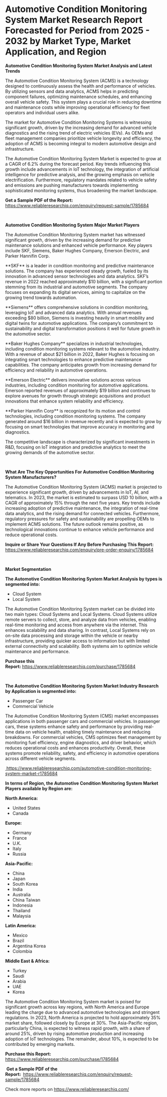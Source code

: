 <p><h1>Automotive Condition Monitoring System Market Research Report Forecasted for Period from 2025 -  2032 by Market Type, Market Application, and Region</h1></p><p><strong>Automotive Condition Monitoring System Market Analysis and Latest Trends</strong></p>
<p><p>The Automotive Condition Monitoring System (ACMS) is a technology designed to continuously assess the health and performance of vehicles. By utilizing sensors and data analytics, ACMS helps in predicting component failures, optimizing maintenance schedules, and enhancing overall vehicle safety. This system plays a crucial role in reducing downtime and maintenance costs while improving operational efficiency for fleet operators and individual users alike.</p><p>The market for Automotive Condition Monitoring Systems is witnessing significant growth, driven by the increasing demand for advanced vehicle diagnostics and the rising trend of electric vehicles (EVs). As OEMs and fleet management companies prioritize vehicle longevity and efficiency, the adoption of ACMS is becoming integral to modern automotive design and infrastructure.</p><p>The Automotive Condition Monitoring System Market is expected to grow at a CAGR of 6.2% during the forecast period. Key trends influencing this growth include advancements in IoT technology, the integration of artificial intelligence for predictive analysis, and the growing emphasis on vehicle electrification. Furthermore, regulatory mandates related to vehicle safety and emissions are pushing manufacturers towards implementing sophisticated monitoring systems, thus broadening the market landscape.</p></p>
<p><strong>Get a Sample PDF of the Report:&nbsp;</strong> <a href="https://www.reliableresearchiq.com/enquiry/request-sample/1785684?utm_campaign=3066&utm_medium=2&utm_source=Github&utm_content=ia&utm_term=25032025&utm_id=automotive-condition-monitoring-system">https://www.reliableresearchiq.com/enquiry/request-sample/1785684</a></p>
<p>&nbsp;</p>
<p><strong>Automotive Condition Monitoring System Major Market Players</strong></p>
<p><p>The Automotive Condition Monitoring System market has witnessed significant growth, driven by the increasing demand for predictive maintenance solutions and enhanced vehicle performance. Key players include SKF, Siemens, Baker Hughes Company, Emerson Electric, and Parker Hannifin Corp.</p><p>**SKF** is a leader in condition monitoring and predictive maintenance solutions. The company has experienced steady growth, fueled by its innovation in advanced sensor technologies and data analytics. SKF’s revenue in 2022 reached approximately $10 billion, with a significant portion stemming from its industrial and automotive segments. The company focuses on expanding its digital services, aiming to capitalize on the growing trend towards automation.</p><p>**Siemens** offers comprehensive solutions in condition monitoring, leveraging IoT and advanced data analytics. With annual revenues exceeding $80 billion, Siemens is investing heavily in smart mobility and digital twins for automotive applications. The company’s commitment to sustainability and digital transformation positions it well for future growth in the automotive sector.</p><p>**Baker Hughes Company** specializes in industrial technologies, including condition monitoring systems relevant to the automotive industry. With a revenue of about $21 billion in 2022, Baker Hughes is focusing on integrating smart technologies to enhance predictive maintenance capabilities. The company anticipates growth from increasing demand for efficiency and reliability in automotive operations.</p><p>**Emerson Electric** delivers innovative solutions across various industries, including condition monitoring for automotive applications. Emerson reported revenues of approximately $19 billion and continues to explore avenues for growth through strategic acquisitions and product innovations that enhance system reliability and efficiency.</p><p>**Parker Hannifin Corp** is recognized for its motion and control technologies, including condition monitoring systems. The company generated around $16 billion in revenue recently and is expected to grow by focusing on smart technologies that improve accuracy in monitoring and diagnostics.</p><p>The competitive landscape is characterized by significant investments in R&D, focusing on IoT integration and predictive analytics to meet the growing demands of the automotive sector.</p></p>
<p>&nbsp;</p>
<p><strong>What Are The Key Opportunities For Automotive Condition Monitoring System Manufacturers?</strong></p>
<p><p>The Automotive Condition Monitoring System (ACMS) market is projected to experience significant growth, driven by advancements in IoT, AI, and telematics. In 2023, the market is estimated to surpass USD 10 billion, with a CAGR of approximately 15% through the next five years. Key trends include increasing adoption of predictive maintenance, the integration of real-time data analytics, and the rising demand for connected vehicles. Furthermore, regulatory pressures for safety and sustainability are propelling OEMs to implement ACMS solutions. The future outlook remains positive, as technological innovations continue to enhance vehicle performance and reduce operational costs.</p></p>
<p><strong>Inquire or Share Your Questions If Any Before Purchasing This Report:</strong> <a href="https://www.reliableresearchiq.com/enquiry/pre-order-enquiry/1785684?utm_campaign=3066&utm_medium=2&utm_source=Github&utm_content=ia&utm_term=25032025&utm_id=automotive-condition-monitoring-system">https://www.reliableresearchiq.com/enquiry/pre-order-enquiry/1785684</a></p>
<p>&nbsp;</p>
<p><strong>Market Segmentation</strong></p>
<p><strong>The Automotive Condition Monitoring System Market Analysis by types is segmented into:</strong></p>
<p><ul><li>Cloud System</li><li>Local System</li></ul></p>
<p><p>The Automotive Condition Monitoring System market can be divided into two main types: Cloud Systems and Local Systems. Cloud Systems utilize remote servers to collect, store, and analyze data from vehicles, enabling real-time monitoring and access from anywhere via the internet. This enhances scalability and data sharing. In contrast, Local Systems rely on on-site data processing and storage within the vehicle or nearby infrastructure, providing quicker access to information but with limited external connectivity and scalability. Both systems aim to optimize vehicle maintenance and performance.</p></p>
<p><strong>Purchase this Report:&nbsp;</strong><a href="https://www.reliableresearchiq.com/purchase/1785684?utm_campaign=3066&utm_medium=2&utm_source=Github&utm_content=ia&utm_term=25032025&utm_id=automotive-condition-monitoring-system">https://www.reliableresearchiq.com/purchase/1785684</a></p>
<p>&nbsp;</p>
<p><strong>The Automotive Condition Monitoring System Market Industry Research by Application is segmented into:</strong></p>
<p><ul><li>Passenger Car</li><li>Commercial Vehicle</li></ul></p>
<p><p>The Automotive Condition Monitoring System (CMS) market encompasses applications in both passenger cars and commercial vehicles. In passenger cars, these systems enhance safety and performance by providing real-time data on vehicle health, enabling timely maintenance and reducing breakdowns. For commercial vehicles, CMS optimizes fleet management by monitoring fuel efficiency, engine diagnostics, and driver behavior, which reduces operational costs and enhances productivity. Overall, these systems promote reliability, safety, and efficiency in automotive operations across different vehicle segments.</p></p>
<p><a href="https://www.reliableresearchiq.com/automotive-condition-monitoring-system-market-r1785684?utm_campaign=3066&utm_medium=2&utm_source=Github&utm_content=ia&utm_term=25032025&utm_id=automotive-condition-monitoring-system">&nbsp;https://www.reliableresearchiq.com/automotive-condition-monitoring-system-market-r1785684</a></p>
<p><strong>In terms of Region, the Automotive Condition Monitoring System Market Players available by Region are:</strong></p>
<p>
    <p> <strong> North America: </strong>
        <ul>
            <li>United States</li>
            <li>Canada</li>
        </ul>
        </p> 
    <p> <strong> Europe: </strong>
        <ul>
            <li>Germany</li>
            <li>France</li>
            <li>U.K.</li>
            <li>Italy</li>
            <li>Russia</li>
        </ul>
        </p> 
    <p> <strong> Asia-Pacific: </strong>
        <ul>
            <li>China</li>
            <li>Japan</li>
            <li>South Korea</li>
            <li>India</li>
            <li>Australia</li>
            <li>China Taiwan</li>
            <li>Indonesia</li>
            <li>Thailand</li>
            <li>Malaysia</li>
        </ul>
        </p> 
    <p> <strong> Latin America: </strong>
        <ul>
            <li>Mexico</li>
            <li>Brazil</li>
            <li>Argentina Korea</li>
            <li>Colombia</li>
        </ul>
        </p> 
    <p> <strong> Middle East & Africa: </strong>
        <ul>
            <li>Turkey</li>
            <li>Saudi</li>
            <li>Arabia</li>
            <li>UAE</li>
            <li>Korea</li>
        </ul>
    </p>
    </p>
<p><p>The Automotive Condition Monitoring System market is poised for significant growth across key regions, with North America and Europe leading the charge due to advanced automotive technologies and stringent regulations. In 2023, North America is projected to hold approximately 35% market share, followed closely by Europe at 30%. The Asia-Pacific region, particularly China, is expected to witness rapid growth, with a share of around 25%, driven by rising automotive production and increasing adoption of IoT technologies. The remainder, about 10%, is expected to be contributed by emerging markets.</p></p>
<p><strong>Purchase this Report: </strong><a href="https://www.reliableresearchiq.com/purchase/1785684?utm_campaign=3066&utm_medium=2&utm_source=Github&utm_content=ia&utm_term=25032025&utm_id=automotive-condition-monitoring-system">https://www.reliableresearchiq.com/purchase/1785684</a></p>
<p>&nbsp;<strong>Get a Sample PDF of the Report:&nbsp;&nbsp;</strong><a href="https://www.reliableresearchiq.com/enquiry/request-sample/1785684?utm_campaign=3066&utm_medium=2&utm_source=Github&utm_content=ia&utm_term=25032025&utm_id=automotive-condition-monitoring-system">https://www.reliableresearchiq.com/enquiry/request-sample/1785684</a></p>
<p><strong></strong></p>
<p>Check more reports on <a href="https://www.reliableresearchiq.com/?utm_campaign=3066&utm_medium=2&utm_source=Github&utm_content=ia&utm_term=25032025&utm_id=automotive-condition-monitoring-system">https://www.reliableresearchiq.com/</a></p>